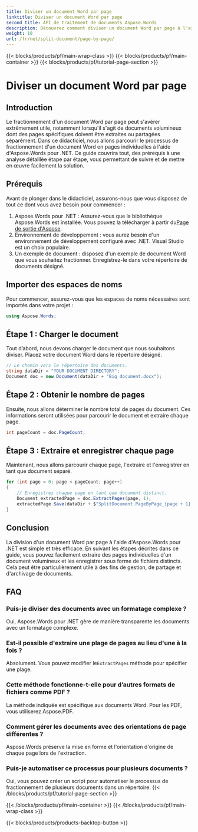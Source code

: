 ```yaml
---
title: Diviser un document Word par page
linktitle: Diviser un document Word par page
second_title: API de traitement de documents Aspose.Words
description: Découvrez comment diviser un document Word par page à l'aide d'Aspose.Words pour .NET grâce à ce guide détaillé, étape par étape. Idéal pour gérer efficacement des documents volumineux.
weight: 10
url: /fr/net/split-document/page-by-page/
---
```


{{< blocks/products/pf/main-wrap-class >}}
{{< blocks/products/pf/main-container >}}
{{< blocks/products/pf/tutorial-page-section >}}

# Diviser un document Word par page

## Introduction

Le fractionnement d'un document Word par page peut s'avérer extrêmement utile, notamment lorsqu'il s'agit de documents volumineux dont des pages spécifiques doivent être extraites ou partagées séparément. Dans ce didacticiel, nous allons parcourir le processus de fractionnement d'un document Word en pages individuelles à l'aide d'Aspose.Words pour .NET. Ce guide couvrira tout, des prérequis à une analyse détaillée étape par étape, vous permettant de suivre et de mettre en œuvre facilement la solution.

## Prérequis

Avant de plonger dans le didacticiel, assurons-nous que vous disposez de tout ce dont vous avez besoin pour commencer :

1. Aspose.Words pour .NET : Assurez-vous que la bibliothèque Aspose.Words est installée. Vous pouvez la télécharger à partir du[Page de sortie d'Aspose](https://releases.aspose.com/words/net/).
2. Environnement de développement : vous aurez besoin d'un environnement de développement configuré avec .NET. Visual Studio est un choix populaire.
3. Un exemple de document : disposez d'un exemple de document Word que vous souhaitez fractionner. Enregistrez-le dans votre répertoire de documents désigné.

## Importer des espaces de noms

Pour commencer, assurez-vous que les espaces de noms nécessaires sont importés dans votre projet :

```csharp
using Aspose.Words;
```

## Étape 1 : Charger le document

Tout d’abord, nous devons charger le document que nous souhaitons diviser. Placez votre document Word dans le répertoire désigné.

```csharp
// Le chemin vers le répertoire des documents.
string dataDir = "YOUR DOCUMENT DIRECTORY";
Document doc = new Document(dataDir + "Big document.docx");
```

## Étape 2 : Obtenir le nombre de pages

Ensuite, nous allons déterminer le nombre total de pages du document. Ces informations seront utilisées pour parcourir le document et extraire chaque page.

```csharp
int pageCount = doc.PageCount;
```

## Étape 3 : Extraire et enregistrer chaque page

Maintenant, nous allons parcourir chaque page, l'extraire et l'enregistrer en tant que document séparé.

```csharp
for (int page = 0; page < pageCount; page++)
{
    // Enregistrez chaque page en tant que document distinct.
    Document extractedPage = doc.ExtractPages(page, 1);
    extractedPage.Save(dataDir + $"SplitDocument.PageByPage_{page + 1}.docx");
}
```

## Conclusion

La division d'un document Word par page à l'aide d'Aspose.Words pour .NET est simple et très efficace. En suivant les étapes décrites dans ce guide, vous pouvez facilement extraire des pages individuelles d'un document volumineux et les enregistrer sous forme de fichiers distincts. Cela peut être particulièrement utile à des fins de gestion, de partage et d'archivage de documents.

## FAQ

### Puis-je diviser des documents avec un formatage complexe ?
Oui, Aspose.Words pour .NET gère de manière transparente les documents avec un formatage complexe.

### Est-il possible d'extraire une plage de pages au lieu d'une à la fois ?
 Absolument. Vous pouvez modifier le`ExtractPages` méthode pour spécifier une plage.

### Cette méthode fonctionne-t-elle pour d’autres formats de fichiers comme PDF ?
La méthode indiquée est spécifique aux documents Word. Pour les PDF, vous utiliserez Aspose.PDF.

### Comment gérer les documents avec des orientations de page différentes ?
Aspose.Words préserve la mise en forme et l'orientation d'origine de chaque page lors de l'extraction.

### Puis-je automatiser ce processus pour plusieurs documents ?
Oui, vous pouvez créer un script pour automatiser le processus de fractionnement de plusieurs documents dans un répertoire.
{{< /blocks/products/pf/tutorial-page-section >}}

{{< /blocks/products/pf/main-container >}}
{{< /blocks/products/pf/main-wrap-class >}}

{{< blocks/products/products-backtop-button >}}
